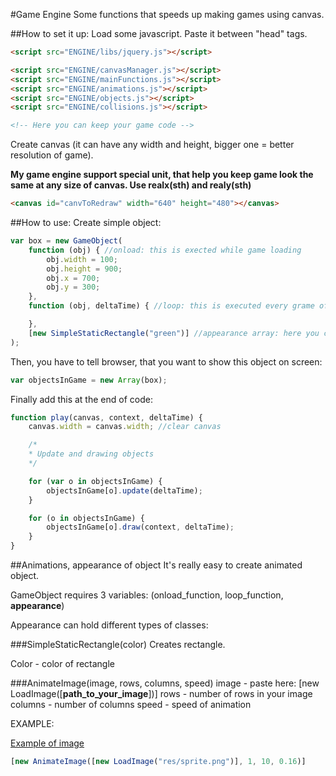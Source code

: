#Game Engine 
Some functions that speeds up making games using canvas.

##How to set it up:
Load some javascript. Paste it between "head" tags.
```html
<script src="ENGINE/libs/jquery.js"></script>

<script src="ENGINE/canvasManager.js"></script>
<script src="ENGINE/mainFunctions.js"></script>
<script src="ENGINE/animations.js"></script>
<script src="ENGINE/objects.js"></script>
<script src="ENGINE/collisions.js"></script>

<!-- Here you can keep your game code -->
```
Create canvas (it can have any width and height, bigger one = better resolution of game).

**My game engine support special unit, that help you keep game look the same at any size of canvas. Use realx(sth) and realy(sth)**
```html
<canvas id="canvToRedraw" width="640" height="480"></canvas>
```
##How to use:
Create simple object:
```js
var box = new GameObject(
    function (obj) { //onload: this is exected while game loading
        obj.width = 100;
        obj.height = 900;
        obj.x = 700;
        obj.y = 300;
    },
    function (obj, deltaTime) { //loop: this is executed every grame of game

    },
    [new SimpleStaticRectangle("green")] //appearance array: here you can set up appearance of your object
);
```
Then, you have to tell browser, that you want to show this object on screen:
```js
var objectsInGame = new Array(box);
```
Finally add this at the end of code:
```js
function play(canvas, context, deltaTime) {
    canvas.width = canvas.width; //clear canvas

    /*
    * Update and drawing objects
    */

    for (var o in objectsInGame) {
        objectsInGame[o].update(deltaTime);
    }

    for (o in objectsInGame) {
        objectsInGame[o].draw(context, deltaTime);
    }
}
```
##Animations, appearance of object
It's really easy to create animated object.

GameObject requires 3 variables: (onload_function, loop_function, **appearance**)

Appearance can hold different types of classes:

###SimpleStaticRectangle(color)
Creates rectangle.

Color - color of rectangle

###AnimateImage(image, rows, columns, speed)
image - paste here: [new LoadImage([**path_to_your_image**])]
rows - number of rows in your image
columns - number of columns
speed - speed of animation

EXAMPLE:

[Example of image](https://dl.dropboxusercontent.com/u/59608446/sprite.png)

```js
[new AnimateImage([new LoadImage("res/sprite.png")], 1, 10, 0.16)]
```
